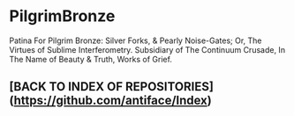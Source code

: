PilgrimBronze
=============

Patina For Pilgrim Bronze: Silver Forks, &amp; Pearly Noise-Gates; Or, The Virtues of Sublime Interferometry. Subsidiary of The Continuum Crusade, In The Name of Beauty &amp; Truth, Works of Grief.

## [BACK TO INDEX OF REPOSITORIES] (https://github.com/antiface/Index)

